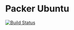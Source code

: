 # Packer Ubuntu

[![Build Status](https://travis-ci.org/valentinsiryk/packer-ubuntu.svg?branch=master)](https://travis-ci.org/valentinsiryk/packer-ubuntu)
